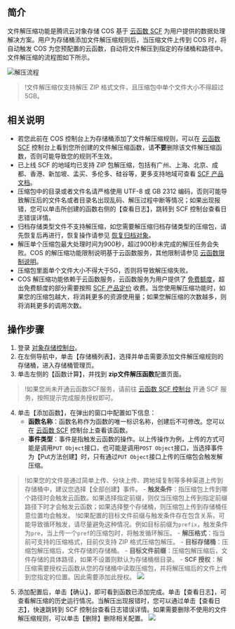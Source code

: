 ## 简介

文件解压缩功能是腾讯云对象存储 COS 基于 [云函数 SCF](https://cloud.tencent.com/document/product/583) 为用户提供的数据处理解决方案。用户为存储桶添加文件解压缩规则后，当压缩文件上传到 COS 时，将自动触发 COS 为您预配置的云函数，自动将文件解压到指定的存储桶和路径中。文件解压缩的流程图如下所示。

![解压流程](https://main.qcloudimg.com/raw/8595c7c538a7d951779b9e5b849377b4.png)
>!文件解压缩仅支持解压 ZIP 格式文件，且压缩包中单个文件大小不得超过5GB。

## 相关说明

- 若您此前在 COS 控制台上为存储桶添加了文件解压缩规则，可以在 [云函数 SCF](https://console.cloud.tencent.com/scf/list?rid=1&ns=default) 控制台上看到您所创建的文件解压缩函数，请**不要**删除该文件解压缩函数，否则可能导致您的规则不生效。
- 已上线 SCF 的地域均已支持 ZIP 包解压缩，包括有广州、上海、北京、成都、香港、新加坡、孟买、多伦多、硅谷等，更多支持地域可查看 [SCF 产品文档](https://cloud.tencent.com/document/product/583)。
- 压缩包中的目录或者文件名请严格使用 UTF-8 或 GB 2312 编码，否则可能导致解压后的文件名或者目录名出现乱码、解压过程中断等情况；如果出现报错，您可以单击所创建的函数右侧的【查看日志】，跳转到 SCF 控制台查看日志错误详情。
- 归档存储类型文件不支持解压缩，如您需要解压缩归档存储类型的压缩包，请先恢复后再进行，恢复操作请参见 [恢复归档对象](https://cloud.tencent.com/document/product/436/32430)。
- 解压单个压缩包最大处理时间为900秒，超过900秒未完成的解压任务会失败。COS 的解压缩功能限制说明基于云函数服务，其他限制请参见 [云函数限制说明](https://cloud.tencent.com/document/product/583/11637)。
- 压缩包里面单个文件大小不得大于5G，否则将导致解压缩失败。
- COS 解压缩功能依赖于云函数服务，云函数服务为用户提供了 [免费额度](https://cloud.tencent.com/document/product/583/12282)，超出免费额度的部分需要按照 [SCF 产品定价](https://cloud.tencent.com/document/product/583/12281) 收费。当您使用解压缩功能时，如果您的压缩包越大，将消耗更多的资源使用量；如果您解压缩的次数越多，则将消耗更多的调用次数。



## 操作步骤

1. 登录 [对象存储控制台](https://console.cloud.tencent.com/cos5)。
2. 在左侧导航中，单击【存储桶列表】，选择并单击需要添加文件解压缩规则的存储桶，进入存储桶管理页。
3. 单击左侧的【函数计算】，并找到 **zip文件解压函数**配置页面。
>!如果您尚未开通云函数SCF服务，请前往 [云函数 SCF 控制台](https://console.cloud.tencent.com/scf) 开通 SCF 服务，按照提示完成服务授权即可。
4. 单击【添加函数】，在弹出的窗口中配置如下信息：
	- **函数名称**：函数名称作为函数的唯一标识名称，创建后不可修改。您可以在 [云函数 SCF](https://console.cloud.tencent.com/scf/list?rid=1&ns=default) 控制台上查看该函数。
	- **事件类型**：事件是指触发云函数的操作。以上传操作为例，上传的方式可能是调用`PUT Object`接口，也可能是调用`POST Object`接口，当选择事件为【Put方法创建】时，只有通过`PUT Object`接口上传的压缩包会触发解压缩。
>!如果您的文件是通过简单上传、分块上传、跨地域复制等多种渠道上传到存储桶中，建议您选择【全部创建】事件。
	- **触发条件**：指压缩包上传到哪个路径时会触发云函数。如果选择指定前缀，则仅当压缩包上传到指定前缀路径下时才会触发云函数；如果选择整个存储桶，则压缩包上传到存储桶任意位置均会触发。
> !如果配置的目标文件前缀与触发条件存在包含关系，可能导致循环触发，请尽量避免这种情况。例如目标前缀为`prefix`，触发条件为`pre`，当上传一个`pref`的压缩包时，将触发循环解压。
	- **解压格式**：指当前可支持的压缩格式，目前仅支持 ZIP 格式压缩包解压。
	- **目标存储桶**：压缩包解压缩后，文件存储的存储桶。
	- **目标文件前缀**：压缩包解压缩后，文件存储的具体路径，如果不设置则默认为存储桶根目录。
	- **SCF 授权**：解压缩需要授权云函数从您的存储桶中读取压缩包，并将解压缩后的文件上传到您指定的位置。因此需要添加此授权。
![](https://main.qcloudimg.com/raw/208829697a9772efa43648e62735b2ee.png)
5. 添加配置后，单击【确认】，即可看到函数已添加完成。单击【查看日志】，可查看解压缩的历史运行情况。当解压出现报错时，您可以通过单击【查看日志】，快速跳转到 SCF 控制台查看日志错误详情。如果需要删除不使用的文件解压缩规则，可以单击【删除】删除相关配置。
![](https://main.qcloudimg.com/raw/e40d39e2933e2ad49faff936234e5d77.png)
